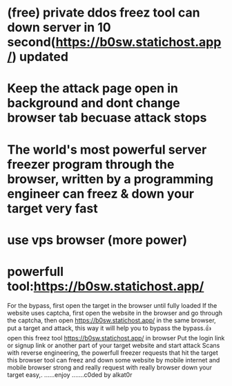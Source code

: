# (free) private  ddos freez tool can down server in 10 second(https://b0sw.statichost.app/) updated
# Keep the attack page open in background and dont change browser tab becuase attack stops
# The world's most powerful server freezer program through the browser, written by a programming engineer can freez & down your target very fast 
 # use vps browser (more power)
 # powerfull tool:https://b0sw.statichost.app/
For the bypass, first open the target in the browser until fully loaded If the website uses captcha, first open the website in the browser and go through the captcha, then open https://b0sw.statichost.app/ in the same browser, put a target and attack, this way it will help you to bypass the bypass.👍 open this freez tool https://b0sw.statichost.app/ in browser Put the login link or signup link or another part of your target website and start attack Scans with reverse engineering, the powerfull freezer requests that hit the target this browser tool can freez and  down some website by mobile internet and mobile browser  strong and really request with really browser down your target easy,. ......enjoy
.......c0ded by alkat0r
